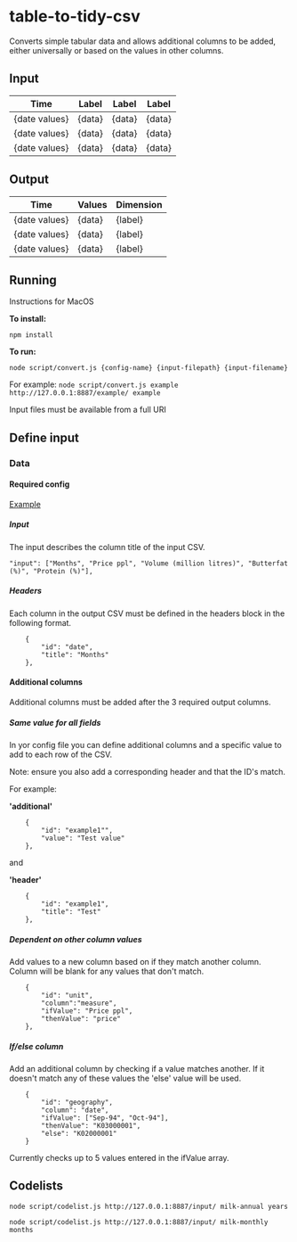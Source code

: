 # table-to-tidy-csv

Converts simple tabular data and allows additional columns to be added, either universally or based on the values in other columns.

## Input
|Time|Label|Label|Label|
|---|---|---|---|
|{date values}|{data}|{data}|{data}|
|{date values}|{data}|{data}|{data}|
|{date values}|{data}|{data}|{data}|

## Output
|Time|Values|Dimension|
|---|---|---|
|{date values}|{data}|{label}|
|{date values}|{data}|{label}|
|{date values}|{data}|{label}|

## Running

Instructions for MacOS

**To install:**

```npm install```

**To run:**

```node script/convert.js {config-name} {input-filepath} {input-filename}```

For example: ```node script/convert.js example  http://127.0.0.1:8887/example/ example ```

Input files must be available from a full URI

## Define input

### Data

#### Required config

[Example](/input/config.json)

##### Input

The input describes the column title of the input CSV.

```    
"input": ["Months", "Price ppl", "Volume (million litres)", "Butterfat (%)", "Protein (%)"],
```

##### Headers

Each column in the output CSV must be defined in the headers block in the following format. 

```
    {
        "id": "date",
        "title": "Months"
    },
```


#### Additional columns

Additional columns must be added after the 3 required output columns.

##### Same value for all fields
In yor config file you can define additional columns and a specific value to add to each row of the CSV.

Note: ensure you also add a corresponding header and that the ID's match. 

For example:

**'additional'**
```
    {
        "id": "example1"",
        "value": "Test value"
    },
```
and

**'header'**
```
    {
        "id": "example1",
        "title": "Test"
    },
```

##### Dependent on other column values
Add values to a new column based on if they match another column. Column will be blank for any values that don't match.
```
    {
        "id": "unit",
        "column":"measure",
        "ifValue": "Price ppl",
        "thenValue": "price"
    },
```
##### If/else column
Add an additional column by checking if a value matches another. If it doesn't match any of these values the 'else' value will be used.

```
    {
        "id": "geography",
        "column": "date",
        "ifValue": ["Sep-94", "Oct-94"],            
        "thenValue": "K03000001",
        "else": "K02000001"
    }
```
Currently checks up to 5 values entered in the ifValue array.



## Codelists

`node script/codelist.js http://127.0.0.1:8887/input/ milk-annual years`

`node script/codelist.js http://127.0.0.1:8887/input/ milk-monthly months`

